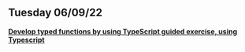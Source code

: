 ## Tuesday 06/09/22

[**Develop typed functions by using TypeScript guided exercise, using Typescript**](https://docs.microsoft.com/en-us/training/modules/typescript-develop-typed-functions/)
